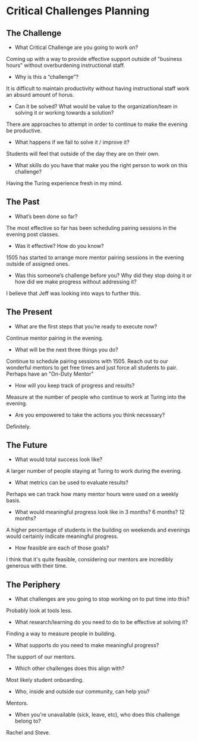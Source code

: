 # Critical Challenges Planning

## The Challenge

* What Critical Challenge are you going to work on?

Coming up with a way to provide effective support outside of "business hours" without overburdening instructional staff.

* Why is this a “challenge”?

It is difficult to maintain productivity without having instructional staff work an absurd amount of horus.

* Can it be solved? What would be value to the organization/team in solving it or working towards a solution?

There are approaches to attempt in order to continue to make the evening be productive.

* What happens if we fail to solve it / improve it?

Students will feel that outside of the day they are on their own.

* What skills do you have that make you the right person to work on this challenge?

Having the Turing experience fresh in my mind.

## The Past

* What’s been done so far?

The most effective so far has been scheduling pairing sessions in the evening post classes.

* Was it effective? How do you know?

1505 has started to arrange more mentor pairing sessions in the evening outside of assigned ones.

* Was this someone’s challenge before you? Why did they stop doing it or how did we make progress without addressing it?

I believe that Jeff was looking into ways to further this.


## The Present

* What are the first steps that you’re ready to execute now?

Continue mentor pairing in the evening.

* What will be the next three things you do?

Continue to schedule pairing sessions with 1505. Reach out to our wonderful mentors to get free times and just force all students
to pair. Perhaps have an "On-Duty Mentor"

* How will you keep track of progress and results?

Measure at the number of people who continue to work at Turing into the evening.
 
* Are you empowered to take the actions you think necessary?

Definitely.

## The Future

* What would total success look like?

A larger number of people staying at Turing to work during the evening.

* What metrics can be used to evaluate results?

Perhaps we can track how many mentor hours were used on a weekly basis.

* What would meaningful progress look like in 3 months? 6 months? 12 months?

A higher percentage of students in the building on weekends and evenings would certainly indicate meaningful progress.

* How feasible are each of those goals?

I think that it's quite feasible, considering our mentors are incredibly generous with their time.

## The Periphery

* What challenges are you going to stop working on to put time into this?

Probably look at tools less.

* What research/learning do you need to do to be effective at solving it?

Finding a way to measure people in building.

* What supports do you need to make meaningful progress?

The support of our mentors.

* Which other challenges does this align with?

Most likely student onboarding.

* Who, inside and outside our community, can help you?

Mentors.

* When you're unavailable (sick, leave, etc), who does this challenge belong to?

Rachel and Steve.